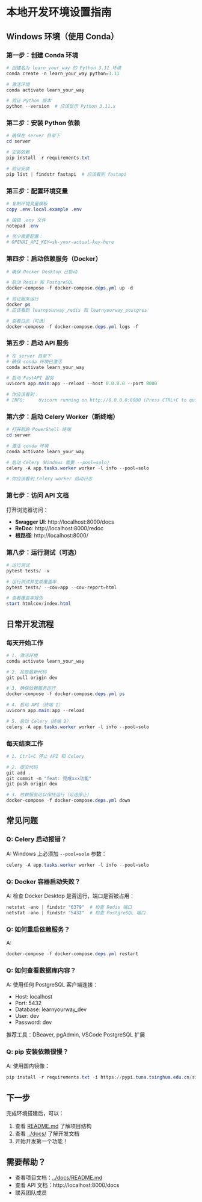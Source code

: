 # 本地开发环境设置指南

## Windows 环境（使用 Conda）

### 第一步：创建 Conda 环境

```powershell
# 创建名为 learn_your_way 的 Python 3.11 环境
conda create -n learn_your_way python=3.11

# 激活环境
conda activate learn_your_way

# 验证 Python 版本
python --version  # 应该显示 Python 3.11.x
```

### 第二步：安装 Python 依赖

```powershell
# 确保在 server 目录下
cd server

# 安装依赖
pip install -r requirements.txt

# 验证安装
pip list | findstr fastapi  # 应该看到 fastapi
```

### 第三步：配置环境变量

```powershell
# 复制环境变量模板
copy .env.local.example .env

# 编辑 .env 文件
notepad .env

# 至少需要配置：
# OPENAI_API_KEY=sk-your-actual-key-here
```

### 第四步：启动依赖服务（Docker）

```powershell
# 确保 Docker Desktop 已启动

# 启动 Redis 和 PostgreSQL
docker-compose -f docker-compose.deps.yml up -d

# 验证服务运行
docker ps
# 应该看到 learnyourway_redis 和 learnyourway_postgres

# 查看日志（可选）
docker-compose -f docker-compose.deps.yml logs -f
```

### 第五步：启动 API 服务

```powershell
# 在 server 目录下
# 确保 conda 环境已激活
conda activate learn_your_way

# 启动 FastAPI 服务
uvicorn app.main:app --reload --host 0.0.0.0 --port 8000

# 你应该看到：
# INFO:     Uvicorn running on http://0.0.0.0:8000 (Press CTRL+C to quit)
```

### 第六步：启动 Celery Worker（新终端）

```powershell
# 打开新的 PowerShell 终端
cd server

# 激活 conda 环境
conda activate learn_your_way

# 启动 Celery（Windows 需要 --pool=solo）
celery -A app.tasks.worker worker -l info --pool=solo

# 你应该看到 Celery worker 启动日志
```

### 第七步：访问 API 文档

打开浏览器访问：

- **Swagger UI**: http://localhost:8000/docs
- **ReDoc**: http://localhost:8000/redoc
- **根路径**: http://localhost:8000/

### 第八步：运行测试（可选）

```powershell
# 运行测试
pytest tests/ -v

# 运行测试并生成覆盖率
pytest tests/ --cov=app --cov-report=html

# 查看覆盖率报告
start htmlcov/index.html
```

## 日常开发流程

### 每天开始工作

```powershell
# 1. 激活环境
conda activate learn_your_way

# 2. 拉取最新代码
git pull origin dev

# 3. 确保依赖服务运行
docker-compose -f docker-compose.deps.yml ps

# 4. 启动 API（终端 1）
uvicorn app.main:app --reload

# 5. 启动 Celery（终端 2）
celery -A app.tasks.worker worker -l info --pool=solo
```

### 每天结束工作

```powershell
# 1. Ctrl+C 停止 API 和 Celery

# 2. 提交代码
git add .
git commit -m "feat: 完成xxx功能"
git push origin dev

# 3. 依赖服务可以保持运行（可选停止）
docker-compose -f docker-compose.deps.yml down
```

## 常见问题

### Q: Celery 启动报错？
A: Windows 上必须加 `--pool=solo` 参数：
```powershell
celery -A app.tasks.worker worker -l info --pool=solo
```

### Q: Docker 容器启动失败？
A: 检查 Docker Desktop 是否运行，端口是否被占用：
```powershell
netstat -ano | findstr "6379"  # 检查 Redis 端口
netstat -ano | findstr "5432"  # 检查 PostgreSQL 端口
```

### Q: 如何重启依赖服务？
A:
```powershell
docker-compose -f docker-compose.deps.yml restart
```

### Q: 如何查看数据库内容？
A: 使用任何 PostgreSQL 客户端连接：
- Host: localhost
- Port: 5432
- Database: learnyourway_dev
- User: dev
- Password: dev

推荐工具：DBeaver, pgAdmin, VSCode PostgreSQL 扩展

### Q: pip 安装依赖很慢？
A: 使用国内镜像：
```powershell
pip install -r requirements.txt -i https://pypi.tuna.tsinghua.edu.cn/simple
```

## 下一步

完成环境搭建后，可以：

1. 查看 [README.md](README.md) 了解项目结构
2. 查看 [../docs/](../docs/) 了解开发文档
3. 开始开发第一个功能！

## 需要帮助？

- 查看项目文档：[../docs/README.md](../docs/README.md)
- 查看 API 文档：http://localhost:8000/docs
- 联系团队成员
